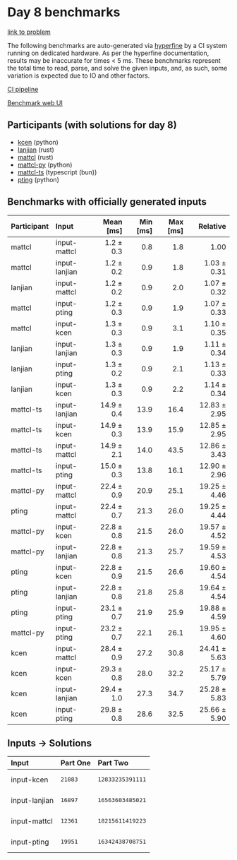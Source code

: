 # Day 8 benchmarks

[link to problem](https://adventofcode.com/2023/day/8)

The following benchmarks are auto-generated via
[hyperfine](https://github.com/sharkdp/hyperfine) by a CI system running on
dedicated hardware. As per the hyperfine documentation, results may be
inaccurate for times < 5 ms. These benchmarks represent the total time to read,
parse, and solve the given inputs, and, as such, some variation is expected due
to IO and other factors.

[CI pipeline](http://ci.papercode.net:8080/teams/main/pipelines/aoc2023)

[Benchmark web UI](https://aoc.ancalagon.black)


## Participants (with solutions for day 8)

- [kcen](https://github.com/kcen/aoc2023) (python)
- [lanjian](https://github.com/lanjian/aoc-2023) (rust)
- [mattcl](https://github.com/mattcl/aoc2023) (rust)
- [mattcl-py](https://github.com/mattcl/aoc2023-py) (python)
- [mattcl-ts](https://github.com/mattcl/aoc2023-js) (typescript (bun))
- [pting](https://github.com/pting/aoc2023) (python)


## Benchmarks with officially generated inputs

| Participant | Input | Mean [ms] | Min [ms] | Max [ms] | Relative |
|:---|:---|---:|---:|---:|---:|
| mattcl | input-mattcl | 1.2 ± 0.3 | 0.8 | 1.8 | 1.00 |
| mattcl | input-lanjian | 1.2 ± 0.2 | 0.9 | 1.8 | 1.03 ± 0.31 |
| lanjian | input-mattcl | 1.2 ± 0.2 | 0.9 | 2.0 | 1.07 ± 0.32 |
| mattcl | input-pting | 1.2 ± 0.3 | 0.9 | 1.9 | 1.07 ± 0.33 |
| mattcl | input-kcen | 1.3 ± 0.3 | 0.9 | 3.1 | 1.10 ± 0.35 |
| lanjian | input-lanjian | 1.3 ± 0.3 | 0.9 | 1.9 | 1.11 ± 0.34 |
| lanjian | input-pting | 1.3 ± 0.2 | 0.9 | 2.1 | 1.13 ± 0.33 |
| lanjian | input-kcen | 1.3 ± 0.3 | 0.9 | 2.2 | 1.14 ± 0.34 |
| mattcl-ts | input-lanjian | 14.9 ± 0.4 | 13.9 | 16.4 | 12.83 ± 2.95 |
| mattcl-ts | input-kcen | 14.9 ± 0.3 | 13.9 | 15.9 | 12.85 ± 2.95 |
| mattcl-ts | input-mattcl | 14.9 ± 2.1 | 14.0 | 43.5 | 12.86 ± 3.43 |
| mattcl-ts | input-pting | 15.0 ± 0.3 | 13.8 | 16.1 | 12.90 ± 2.96 |
| mattcl-py | input-mattcl | 22.4 ± 0.9 | 20.9 | 25.1 | 19.25 ± 4.46 |
| pting | input-mattcl | 22.4 ± 0.7 | 21.3 | 26.0 | 19.25 ± 4.44 |
| mattcl-py | input-kcen | 22.8 ± 0.8 | 21.5 | 26.0 | 19.57 ± 4.52 |
| mattcl-py | input-lanjian | 22.8 ± 0.8 | 21.3 | 25.7 | 19.59 ± 4.53 |
| pting | input-kcen | 22.8 ± 0.9 | 21.5 | 26.6 | 19.60 ± 4.54 |
| pting | input-lanjian | 22.8 ± 0.8 | 21.8 | 25.8 | 19.64 ± 4.54 |
| pting | input-pting | 23.1 ± 0.7 | 21.9 | 25.9 | 19.88 ± 4.59 |
| mattcl-py | input-pting | 23.2 ± 0.7 | 22.1 | 26.1 | 19.95 ± 4.60 |
| kcen | input-mattcl | 28.4 ± 0.9 | 27.2 | 30.8 | 24.41 ± 5.63 |
| kcen | input-kcen | 29.3 ± 0.8 | 28.0 | 32.2 | 25.17 ± 5.79 |
| kcen | input-lanjian | 29.4 ± 1.0 | 27.3 | 34.7 | 25.28 ± 5.83 |
| kcen | input-pting | 29.8 ± 0.8 | 28.6 | 32.5 | 25.66 ± 5.90 |


## Inputs -> Solutions

| Input | Part One | Part Two |
|:---|:---|:---|
|input-kcen|<pre>21883</pre>|<pre>12833235391111</pre>|
|input-lanjian|<pre>16897</pre>|<pre>16563603485021</pre>|
|input-mattcl|<pre>12361</pre>|<pre>18215611419223</pre>|
|input-pting|<pre>19951</pre>|<pre>16342438708751</pre>|
